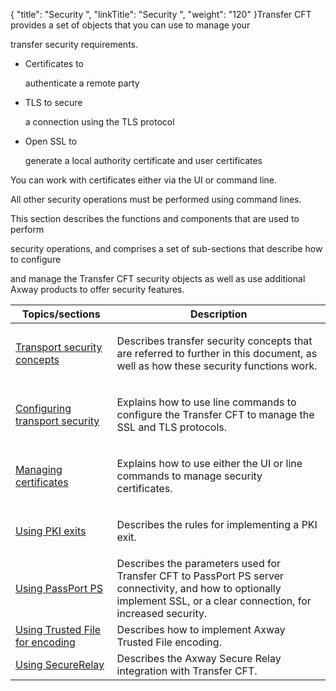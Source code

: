 {
    "title": "Security ",
    "linkTitle": "Security ",
    "weight": "120"
}Transfer CFT provides a set of objects that you can use to manage your
transfer security requirements.

-   Certificates to
    authenticate a remote party
-   TLS to secure
    a connection using the TLS protocol
-   Open SSL to
    generate a local authority certificate and user certificates

You can work with certificates either via the UI or command line.
All other security operations must be performed using command lines.

This section describes the functions and components that are used to perform
security operations, and comprises a set of sub-sections that describe how to configure
and manage the Transfer CFT security objects as well as use additional Axway products to offer security features.

<table cellspacing="0">
   <col/>
   <col/>
   <thead>
      <tr>
         <th>Topics/sections</th>
         <th>Description</th>
      </tr>
   </thead>
   <tbody>
      <tr>
         <td>
            <p><a href="transport_security_concepts_start_here">Transport 
 security concepts</a>
</p>
         </td>
         <td>
            <p>Describes transfer security concepts that are referred 
 to further in this document, as well as how these security functions work.</p>
         </td>
      </tr>
      <tr>
         <td>
            <p><a href="configuring_transport_security_start_here">Configuring 
 transport security</a>
</p>
         </td>
         <td>
            <p>Explains how to use line commands to configure the Transfer 
 CFT to manage the SSL and TLS protocols.</p>
         </td>
      </tr>
      <tr>
         <td>
            <p><a href="../c_intro_userinterfaces/command_summary/parameter_intro/certificates">Managing 
 certificates</a>
</p>
         </td>
         <td>
            <p>Explains how to use either the UI or line commands to 
 manage security certificates.</p>
         </td>
      </tr>
      <tr>
         <td>
            <p><a href="using_pki_exits_start_here">Using 
 PKI exits</a>
</p>
         </td>
         <td>
            <p>Describes the rules for implementing a PKI exit.</p>
         </td>
      </tr>
      <tr>
         <td><a href="passport_ps_connection.htm">Using PassPort PS</a>
         </td>
         <td>Describes the parameters used for Transfer CFT to PassPort PS server connectivity, and how to optionally implement SSL, or a clear connection, for increased security.         </td>
      </tr>
      <tr>
         <td><a href="tf_overview_cft">Using Trusted File for encoding</a>
         </td>
         <td>Describes how to implement Axway Trusted File encoding.         </td>
      </tr>
      <tr>
         <td><a href="sr_overview">Using SecureRelay</a>
         </td>
         <td>Describes the Axway Secure Relay integration with Transfer CFT.         </td>
      </tr>
   </tbody>
</table>

 
